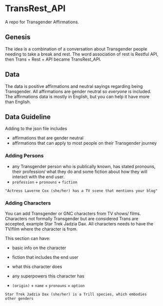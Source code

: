# TransRest_API

A repo for Transgender Affirmations. 

## Genesis

The idea is a combination of a conversation about Transgender people needing to take a break and rest. 
The word association of rest is Restful API,
then Trans + Rest + API became TransRest_API.


## Data

The data is positive affirmations and neutral sayings regarding 
being Transgender. All affirmations are gender neutral so _everyone_
is included. The affirmations data is mostly in English, 
but you can help it have more than English.

## Data Guideline

Adding to the json file includes 

- affirmations that are gender neutral
- affirmations that can apply to most people on their Transgender journey

### Adding Persons

- any Transgender person who is publically known, has stated pronouns, their profession/ what they do and some fiction about how they will interact with the end user. 
- `profession` + `pronouns` + `fiction`

```
"Actress Laverne Cox (she/her) has a TV scene that mentions your blog"
```

### Adding Characters

You can add Transgender or GNC characters from TV shows/ films. 
Characters not formally Transgender but are considered Trans are 
accepted, example Star Trek Jadzia Dax. All characters needs to have the TV/film where the character is from. 

This section can have:

- basic info on the character
- fiction that includes the end user
- what this character does
- any superpowers this character has

- `(origin)` + `name` + `pronouns` + `option`

```
Star Trek Jadzia Dax (she/her) is a Trill species, which embodies other genders
```




